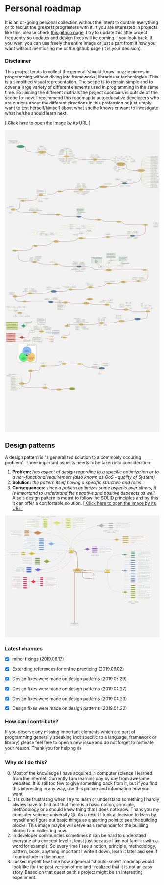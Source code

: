 # Personal roadmap

It is an on-going personal collection without the intent to contain everything or to recruit the greatest programers with it. If you are interested in projects like this, please check [this github page](https://github.com/kamranahmedse/developer-roadmap). I try to update this little project frequently so updates and design fixes will be coming if you look back. If you want you can use freely the entire image or just a part from it how you want without mentioning me or the github page (it is your decision).

### Disclaimer
This project tends to collect the general 'should-know' puzzle pieces in programming without diving into frameworks, libraries or technologies. This is a simplified visual representation. The scope is to remain simple and to cover a large variety of different elements used in programming in the same time. Explaining the different matrials the project coontains is outside of the scope for now. I recommend this roadmap to autoeducative developers who are curious about the different directions in this profession or just simply want to test herself/himself about what she/he knows or want to investigate what he/she should learn next.

[[ Click here to open the image by its URL ]](https://raw.githubusercontent.com/CyberDani/personal-roadmap/master/ProgrammingRoadMap.png)

![ProgrammingRoadMap.png](ProgrammingRoadMap.png)

## Design patterns

A design pattern is "a generalized solution to a commonly occuring problem". Three important aspects needs to be taken into consideration: 
1. **Problem:** _has aspect of design regarding to a specific optimization or to a non-functional requirement (also known as QoS - quality of System)_
2. **Solution:** _the pattern itself having a specific structure and roles_
3. **Consequances:** _since a pattern optimizes some aspects over others, it is importand to understand the negative and positive aspeects as well._
Also a design pattern is meant to follow the SOLID principles and by this it can offer a comfortable solution.
[[ Click here to open the image by its URL ]](https://raw.githubusercontent.com/CyberDani/personal-roadmap/master/DesignPatterns.png)

![ProgrammingRoadMap.png](DesignPatterns.png)

### Latest changes

- [x] minor fixings (2019.06.17)
- [x] Extending references for online practicing (2019.06.02)
- [x] Design fixes were made on design patterns (2019.05.29)
- [x] Design fixes were made on design patterns (2019.04.27)
- [x] Design fixes were made on design patterns (2019.04.23)
- [x] Design fixes were made on design patterns (2019.04.22)


### How can I contribute?
If you observe any missing important elements which are part of programming generally speaking (not specific to a language, framework or library) please feel free to open a new issue and do not forget to motivate your reason. Thank you for helping :+1:

### Why do I do this?
0. Most of the knowledge I have acquired in computer science I learned from the internet. Currently I am learning day by day from awesome websites. It is still too few to give something back from it, but if you find this interesting in any way, use this picture and information how you want.
1. It is quite frustrating when I try to learn or understand something I hardly always have to find out that there is a basic notion, principle, methodology or a should know thing that I does not know. Thank you my computer science university :kissing_heart:. As a result I took a decision to learn by myself and figure out basic things as a starting point to see the building blocks. This image maybe will serve as a remainder for the building blocks I am collecting now.
2. In developer communities sometimes it can be hard to understand everyone at a concept level at least just because I am not familiar with a word for example. So every time I see a notion, principle, methodology, pattern, book, anything important I write it down, learn it later and see if I can include in the image.
3. I asked myself few time how a general "should-know" roadmap would look like for the past version of me and I realized that it is not an easy story. Based on that question this project might be an interesting experiment.

